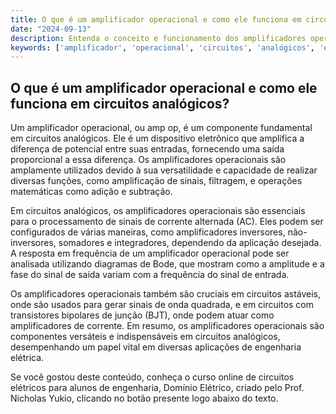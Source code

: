 ```yaml
---
title: O que é um amplificador operacional e como ele funciona em circuitos analógicos?
date: "2024-09-13"
description: Entenda o conceito e funcionamento dos amplificadores operacionais em circuitos analógicos.
keywords: ['amplificador', 'operacional', 'circuitos', 'analógicos', 'engenharia']
---
```


## O que é um amplificador operacional e como ele funciona em circuitos analógicos?

Um amplificador operacional, ou amp op, é um componente fundamental em circuitos analógicos. Ele é um dispositivo eletrônico que amplifica a diferença de potencial entre suas entradas, fornecendo uma saída proporcional a essa diferença. Os amplificadores operacionais são amplamente utilizados devido à sua versatilidade e capacidade de realizar diversas funções, como amplificação de sinais, filtragem, e operações matemáticas como adição e subtração.

Em circuitos analógicos, os amplificadores operacionais são essenciais para o processamento de sinais de corrente alternada (AC). Eles podem ser configurados de várias maneiras, como amplificadores inversores, não-inversores, somadores e integradores, dependendo da aplicação desejada. A resposta em frequência de um amplificador operacional pode ser analisada utilizando diagramas de Bode, que mostram como a amplitude e a fase do sinal de saída variam com a frequência do sinal de entrada.

Os amplificadores operacionais também são cruciais em circuitos astáveis, onde são usados para gerar sinais de onda quadrada, e em circuitos com transistores bipolares de junção (BJT), onde podem atuar como amplificadores de corrente. Em resumo, os amplificadores operacionais são componentes versáteis e indispensáveis em circuitos analógicos, desempenhando um papel vital em diversas aplicações de engenharia elétrica.

Se você gostou deste conteúdo, conheça o curso online de circuitos elétricos para alunos de engenharia, Domínio Elétrico, criado pelo Prof. Nicholas Yukio, clicando no botão presente logo abaixo do texto.